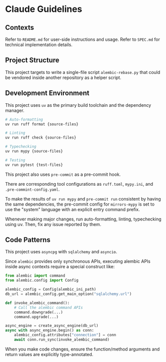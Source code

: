 # Claude Guidelines

## Contexts

Refer to `README.md` for user-side instructions and usage.
Refer to `SPEC.md` for technical implementation details.

## Project Structure

This project targets to write a single-file script `alembic-rebase.py` that could be vendored inside another repository as a helper script.

## Development Environment

This project uses `uv` as the primary build toolchain and the dependency manager.

```bash
# Auto-formatting
uv run ruff format {source-files}

# Linting
uv run ruff check {source-files}

# Typechecking
uv run mypy {source-files}

# Testing
uv run pytest {test-files}
```

This project also uses `pre-commit` as a pre-commit hook.

There are corresponding tool configurations as `ruff.toml`, `mypy.ini`, and `.pre-commint-config.yaml`.

To make the results of `uv run mypy` and `pre-commit run` consistent by having the same dependencies,
the pre-commit config for `mirrors-mypy` is set to use the "system" language with an explicit entry command prefix.

Whenever making major changes, run auto-formatting, linting, typechecking using uv.
Then, fix any issue reported by them.

## Code Patterns

This project uses `asyncpg` with `sqlalchemy` and `asyncio`.

Since `alembic` provides only synchronous APIs, executing alembic APIs inside async contexts require a special construct like:
```python
from alembic import command
from alembic.config import Config

alembic_config = Config(alembic_ini_path)
db_url = alembic_config.get_main_option("sqlalchemy.url")

def invoke_alembic_command():
    # Call the alembic command APIs
    command.downgrade(...)
    command.upgrade(...)

async_engine = create_async_engine(db_url)
async with async_engine.begin() as conn:
    alembic_config.attributes["connection"] = conn
    await conn.run_sync(invoke_alembic_command)
```

When you make code changes, ensure the function/method arguments and return values are explicitly type-annotated.
